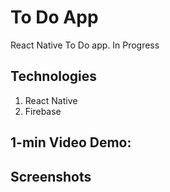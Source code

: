# To Do App
React Native To Do app. In Progress

## Technologies
1. React Native
2. Firebase


## 1-min Video Demo:





## Screenshots


